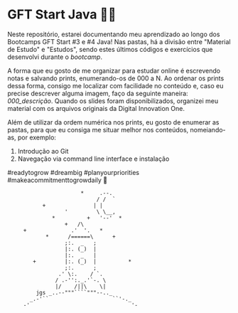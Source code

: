 # GFT Start Java :rocket::blue_heart:
Neste repositório, estarei documentando meu aprendizado ao longo dos Bootcamps GFT Start #3 e #4 Java! Nas pastas, há a divisão entre "Material de Estudo" e "Estudos", sendo estes últimos códigos e exercícios que desenvolvi durante o _bootcamp_.

A forma que eu gosto de me organizar para estudar online é escrevendo notas e salvando prints, enumerando-os de 000 a N. Ao ordenar os prints dessa forma, consigo me localizar com facilidade no conteúdo e, caso eu precise descrever alguma imagem, faço da seguinte maneira: *000_descrição*. Quando os slides foram disponibilizados, organizei meu material com os arquivos originais da Digital Innovation One.

Além de utilizar da ordem numérica nos prints, eu gosto de enumerar as pastas, para que eu consiga me situar melhor nos conteúdos, nomeiando-as, por exemplo:

1. Introdução ao Git
2. Navegação via command line interface e instalação

#readytogrow #dreambig #planyourpriorities #makeacommitmenttogrowdaily :blue_heart:

                           *     .--.
                                / /  `
               +               | |
                      '         \ \__,
                  *          +   '--'  *
                      +   /\
         +              .'  '.   *
                *      /======\      +
                      ;:.  _   ;
                      |:. (_)  |
                      |:.  _   |
            +         |:. (_)  |          *
                      ;:.      ;
                    .' \:.    / `.
                   / .-'':._.'`-. \
                   |/    /||\    \|
             jgs _..--"""````"""--.._
           _.-'``                    ``'-._
         -'                                '-

